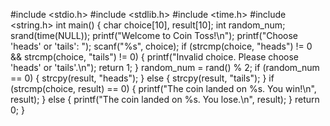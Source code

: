 #include <stdio.h>
#include <stdlib.h>
#include <time.h>
#include <string.h>
int main() {
    char choice[10], result[10];
    int random_num;
    srand(time(NULL));
    printf("Welcome to Coin Toss!\n");
    printf("Choose 'heads' or 'tails': ");
    scanf("%s", choice);
    if (strcmp(choice, "heads") != 0 && strcmp(choice, "tails") != 0) {
        printf("Invalid choice. Please choose 'heads' or 'tails'.\n");
        return 1;
    }
    random_num = rand() % 2;
    if (random_num == 0) {
        strcpy(result, "heads");
    } else {
        strcpy(result, "tails");
    }
    if (strcmp(choice, result) == 0) {
        printf("The coin landed on %s. You win!\n", result);
    } else {
        printf("The coin landed on %s. You lose.\n", result);
    }
    return 0;
}
